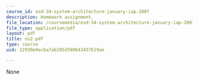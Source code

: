 ```yaml
---
course_id: esd-34-system-architecture-january-iap-2007
description: Homework assignment.
file_location: /coursemedia/esd-34-system-architecture-january-iap-2007/32930e0ecba7ab195d590643437619ae_os2.pdf
file_type: application/pdf
layout: pdf
title: os2.pdf
type: course
uid: 32930e0ecba7ab195d590643437619ae

---
```

None